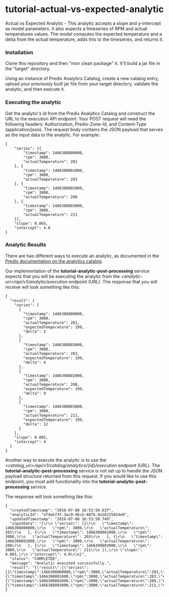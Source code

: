 # tutorial-actual-vs-expected-analytic
Actual vs Expected Analytic - This analytic accepts a slope and y-intercept as model parameters.  It also expects a timeseries of RPM and actual temperatures values.  The model computes the expected temperature and a delta from the actual temperature, adds this to the timeseries, and returns it.

### Installation
Clone this repository and then "mvn clean package" it.  It'll build a jar file in the "target" directory.

Using an instance of Predix Analytics Catalog, create a new catalog entry, upload your previously built jar file from your target directory, validate the analytic, and then execute it.

### Executing the analytic
Get the analytic's id from the Predix Analytics Catalog and construct the URL to the execution API endpoint.  Your POST request will need the following headers: Authorization, Predix-Zone-Id, and Content-Type (application/json).  The request body contains the JSON payload that serves as the input data to the analytic.  For example:
```
{
	"series": [{
		"timestamp": 1466308800000,
		"rpm": 3000,
		"actualTemperature": 201
	}, {
		"timestamp": 1466308801000,
		"rpm": 3000,
		"actualTemperature": 203
	}, {
		"timestamp": 1466308802000,
		"rpm": 3000,
		"actualTemperature": 208
	}, {
		"timestamp": 1466308803000,
		"rpm": 3000,
		"actualTemperature": 211
	}],
	"slope": 0.065,
	"intercept": 4.0
}
```
### Analytic Results

There are two different ways to execute an analytic, as documented in the [Predix documentation on the analytics catalog](https://www.predix.io/docs/#A5cFZF2V).

Our implementation of the **tutorial-analytic-post-processing** service expects that you will be executing the analytic from the *\<analytic-uri\>/api/v1/analytic/execution* endpoint (URL). The response that you will receive will look something like this:
```
{
  "result": {
    "series": [
      {
        "timestamp": 1466308800000,
        "rpm": 3000,
        "actualTemperature": 201,
        "expectedTemperature": 199,
        "delta": 2
      },
      {
        "timestamp": 1466308801000,
        "rpm": 3000,
        "actualTemperature": 203,
        "expectedTemperature": 199,
        "delta": 4
      },
      {
        "timestamp": 1466308802000,
        "rpm": 3000,
        "actualTemperature": 208,
        "expectedTemperature": 199,
        "delta": 9
      },
      {
        "timestamp": 1466308803000,
        "rpm": 3000,
        "actualTemperature": 211,
        "expectedTemperature": 199,
        "delta": 12
      }
    ],
    "slope": 0.065,
    "intercept": 4
  }
}
```

Another way to execute the analytic is to use the *\<catalog_uri\>/api/v1/catalog/analytics/{id}/execution* endpoint (URL).
The **tutorial-analytic-post-processing** service is not set up to handle the JSON payload structure returned from this request. If you
would like to use this endpoint, you must add functionality into the **tutorial-analytic-post-processing** service.


The response will look something like this:
```
{
  "createdTimestamp": "2016-07-08 16:53:50.637",
  "analyticId": "ef4eb73f-3ac9-4bcb-887b-4e16225024e0",
  "updatedTimestamp": "2016-07-08 16:53:50.749",
  "inputData": "{\r\n \"series\": [{\r\n   \"timestamp\": 1466308800000,\r\n   \"rpm\": 3000,\r\n   \"actualTemperature\": 201\r\n   }, {\r\n   \"timestamp\": 1466308801000,\r\n   \"rpm\": 3000,\r\n   \"actualTemperature\": 203\r\n   }, {\r\n   \"timestamp\": 1466308802000,\r\n   \"rpm\": 3000,\r\n   \"actualTemperature\": 208\r\n   }, {\r\n   \"timestamp\": 1466308803000,\r\n   \"rpm\": 3000,\r\n   \"actualTemperature\": 211\r\n }],\r\n \"slope\": 0.065,\r\n \"intercept\": 4.0\r\n}",
  "status": "COMPLETED",
  "message": "Analytic executed successfully.",
  "result": "{\"result\":{\"series\":[{\"timestamp\":1466308800000,\"rpm\":3000,\"actualTemperature\":201,\"expectedTemperature\":199.0,\"delta\":2.0},{\"timestamp\":1466308801000,\"rpm\":3000,\"actualTemperature\":203,\"expectedTemperature\":199.0,\"delta\":4.0},{\"timestamp\":1466308802000,\"rpm\":3000,\"actualTemperature\":208,\"expectedTemperature\":199.0,\"delta\":9.0},{\"timestamp\":1466308803000,\"rpm\":3000,\"actualTemperature\":211,\"expectedTemperature\":199.0,\"delta\":12.0}],\"slope\":0.065,\"intercept\":4.0}}"
}
```


